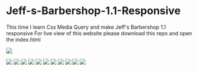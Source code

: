# Jeff-s-Barbershop-1.1-Responsive

This time I learn Css Media Query and make Jeff's Barbershop 1.1 responsive
For live view of this website please download this repo and open the index.html

![](img/thumbnail-desktop.png)

![](img/thumbnail-mobile.png)
![](img/thumbnail-mobile-1.png)
![](img/thumbnail-mobile-2.png)
![](img/thumbnail-mobile-3.png)
![](img/thumbnail-mobile-4.png)
![](img/thumbnail-mobile-5.png)
![](img/thumbnail-mobile-6.png)
![](img/thumbnail-mobile-7.png)
![](img/thumbnail-mobile-8.png)
![](img/thumbnail-mobile-9.png)
![](img/thumbnail-mobile-10.png)


